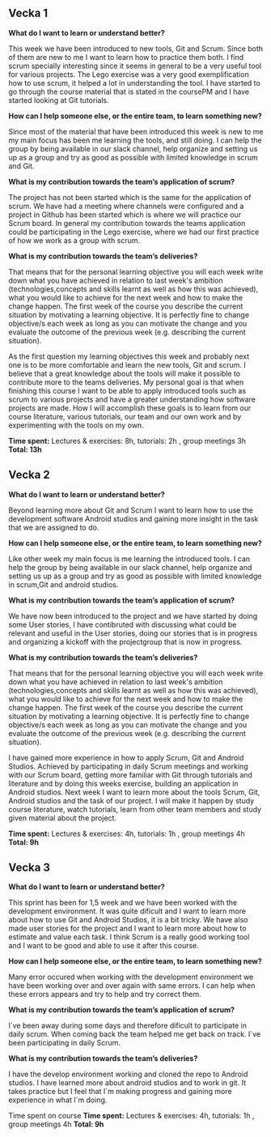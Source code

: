## Vecka 1

**What do I want to learn or understand better?** 

This week we have been introduced to new tools, Git and Scrum. Since both of them are new to me I want to learn how to practice them both. I find scrum specially interesting since it seems in general to be a very useful tool for various projects. The Lego exercise was a very good exemplification how to use scrum, it helped a lot in understanding the tool. I have started to go through the course material that is stated in the coursePM and I have started looking at Git tutorials. 

**How can I help someone else, or the entire team, to learn something new?**

Since most of the material that have been introduced this week is new to me my main focus has been me learning the tools, and still doing. I can help the group by being available in our slack channel, help organize and setting us up as a group and try as good as possible with limited knowledge in scrum and Git. 

**What is my contribution towards the team’s application of scrum?**

The project has not been started which is the same for the application of scrum. We have had a meeting where channels were configured and a project in Github has been started which is where we will practice our Scrum board. In general my contribution towards the teams application could be participating in the Lego exercise, where we had our first practice of how we work as a group with scrum. 

**What is my contribution towards the team’s deliveries?**

That means that for the personal learning objective you will each week write down what you have achieved in relation to last week's ambition (technologies,concepts and skills learnt as well as how this was achieved), what you would like to achieve for the next week and how to make the change happen. The first week of the course you describe the current situation by motivating a learning objective. It is perfectly fine to change objective/s each week as long as you can motivate the change and you evaluate the outcome of the previous week (e.g. describing the current situation).

As the first question my learning objectives this week and probably next one is to be more comfortable and learn the new tools, Git and scrum. I believe that a great knowledge about the tools will make it possible to contribute more to the teams deliveries. My personal goal is that when finishing this course I want to be able to apply introduced tools such as scrum to various projects and have a greater understanding how software projects are made. How I will accomplish these goals is to learn from our course literature, various tutorials, our team and our own work and by experimenting with the tools on my own. 

**Time spent:** Lectures & exercises: 8h, tutorials: 2h , group meetings 3h **Total: 13h**



## Vecka 2

**What do I want to learn or understand better?** 

Beyond learning more about Git and Scrum I want to learn how to use the development software Android studios and gaining more insight in the task that we are assigned to do.

**How can I help someone else, or the entire team, to learn something new?**

Like other week my main focus is me learning the introduced tools. I can help the group by being available in our slack channel, help organize and setting us up as a group and try as good as possible with limited knowledge in scrum,Git and android studios. 

**What is my contribution towards the team’s application of scrum?**

We have now been introduced to the project and we have started by doing some User stories, I have contibruted with discussing what could be relevant and useful in the User stories, doing our stories that is in progress and organizing a kickoff with the projectgroup that is now in progress.

**What is my contribution towards the team’s deliveries?**

That means that for the personal learning objective you will each week write down what you have achieved in relation to last week's ambition (technologies,concepts and skills learnt as well as how this was achieved), what you would like to achieve for the next week and how to make the change happen. The first week of the course you describe the current situation by motivating a learning objective. It is perfectly fine to change objective/s each week as long as you can motivate the change and you evaluate the outcome of the previous week (e.g. describing the current situation).

I have gained more experience in how to apply Scrum, Git and Android Studios. Achieved by participating in daily Scrum meetings and working with our Scrum board, getting more familiar with Git through tutorials and literature and by doing this weeks exercise, building an application in Android studios. Next week I want to learn more about the tools Scrum, Git, Android studios and the task of our project. I will make it happen by study course literature, watch tutorials, learn from other team members and study given material about the project.  

**Time spent:** Lectures & exercises: 4h, tutorials: 1h , group meetings 4h **Total: 9h**


## Vecka 3

**What do I want to learn or understand better?** 

This sprint has been for 1,5 week and we have been worked with the development environment. It was quite dificult and I want to learn more about how to use Git and Android Studios, it is a bit tricky. We have also made user stories for the project and I want to learn more about how to estimate and value each task. I think Scrum is a really good working tool and I want to be good and able to use it after this course. 

**How can I help someone else, or the entire team, to learn something new?**

Many error occured when working with the development environment we have been working over and over again with same errors. I can help when these errors appears and try to help and try correct them.

**What is my contribution towards the team’s application of scrum?**

I´ve been away during some days and therefore dificult to participate in daily scrum. When coming back the team helped me get back on track. I´ve been participating in daily Scrum. 

**What is my contribution towards the team’s deliveries?**

I have the develop environment working and cloned the repo to Android studios. I have learned more about android studios and to work in git. It takes practice but I feel that I´m making progress and gaining more experience in what I´m doing. 

Time spent on course **Time spent:** Lectures & exercises: 4h, tutorials: 1h , group meetings 4h **Total: 9h**
